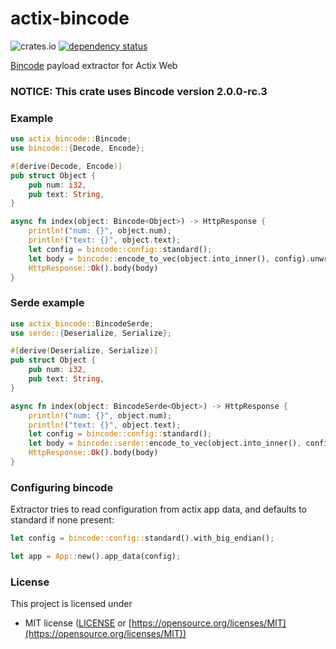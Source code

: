 # actix-bincode

![crates.io](https://img.shields.io/crates/v/actix-bincode?label=latest) [![dependency status](https://deps.rs/crate/actix-bincode/0.3.0/status.svg)](https://deps.rs/crate/actix-bincode/0.3.0)

[Bincode](https://crates.io/crates/bincode) payload extractor for Actix Web

### NOTICE: This crate uses Bincode version 2.0.0-rc.3  


### Example

```rust
use actix_bincode::Bincode;
use bincode::{Decode, Encode};

#[derive(Decode, Encode)]
pub struct Object {
    pub num: i32,
    pub text: String,
}

async fn index(object: Bincode<Object>) -> HttpResponse {
    println!("num: {}", object.num);
    println!("text: {}", object.text);
    let config = bincode::config::standard();
    let body = bincode::encode_to_vec(object.into_inner(), config).unwrap();
    HttpResponse::Ok().body(body)
}
```

### Serde example

```rust
use actix_bincode::BincodeSerde;
use serde::{Deserialize, Serialize};

#[derive(Deserialize, Serialize)]
pub struct Object {
    pub num: i32,
    pub text: String,
}

async fn index(object: BincodeSerde<Object>) -> HttpResponse {
    println!("num: {}", object.num);
    println!("text: {}", object.text);
    let config = bincode::config::standard();
    let body = bincode::serde::encode_to_vec(object.into_inner(), config).unwrap();
    HttpResponse::Ok().body(body)
}
```

### Configuring bincode

Extractor tries to read configuration from actix app data, and defaults to standard if none present:  

```rust
let config = bincode::config::standard().with_big_endian();

let app = App::new().app_data(config);

```

### License

This project is licensed under 

- MIT license ([LICENSE](LICENSE) or [https://opensource.org/licenses/MIT](https://opensource.org/licenses/MIT))

